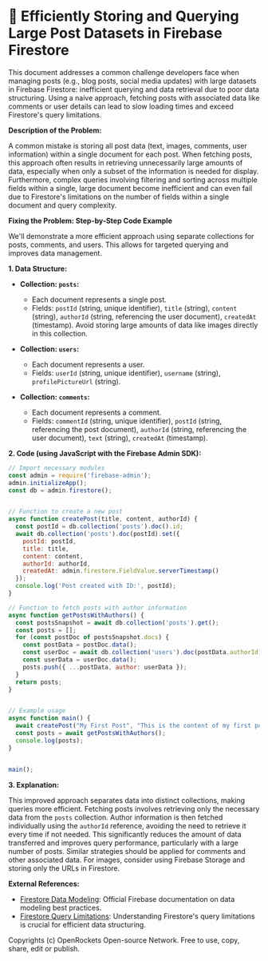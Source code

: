 # 🐞 Efficiently Storing and Querying Large Post Datasets in Firebase Firestore


This document addresses a common challenge developers face when managing posts (e.g., blog posts, social media updates) with large datasets in Firebase Firestore:  inefficient querying and data retrieval due to poor data structuring.  Using a naive approach, fetching posts with associated data like comments or user details can lead to slow loading times and exceed Firestore's query limitations.

**Description of the Problem:**

A common mistake is storing all post data (text, images, comments, user information) within a single document for each post.  When fetching posts, this approach often results in retrieving unnecessarily large amounts of data, especially when only a subset of the information is needed for display.  Furthermore, complex queries involving filtering and sorting across multiple fields within a single, large document become inefficient and can even fail due to Firestore's limitations on the number of fields within a single document and query complexity.


**Fixing the Problem: Step-by-Step Code Example**

We'll demonstrate a more efficient approach using separate collections for posts, comments, and users.  This allows for targeted querying and improves data management.

**1. Data Structure:**

* **Collection: `posts`:**
    * Each document represents a single post.
    * Fields: `postId` (string, unique identifier), `title` (string), `content` (string), `authorId` (string, referencing the user document), `createdAt` (timestamp).  Avoid storing large amounts of data like images directly in this collection.

* **Collection: `users`:**
    * Each document represents a user.
    * Fields: `userId` (string, unique identifier), `username` (string), `profilePictureUrl` (string).

* **Collection: `comments`:**
    * Each document represents a comment.
    * Fields: `commentId` (string, unique identifier), `postId` (string, referencing the post document), `authorId` (string, referencing the user document), `text` (string), `createdAt` (timestamp).

**2. Code (using JavaScript with the Firebase Admin SDK):**

```javascript
// Import necessary modules
const admin = require('firebase-admin');
admin.initializeApp();
const db = admin.firestore();


// Function to create a new post
async function createPost(title, content, authorId) {
  const postId = db.collection('posts').doc().id;
  await db.collection('posts').doc(postId).set({
    postId: postId,
    title: title,
    content: content,
    authorId: authorId,
    createdAt: admin.firestore.FieldValue.serverTimestamp()
  });
  console.log('Post created with ID:', postId);
}

// Function to fetch posts with author information
async function getPostsWithAuthors() {
  const postsSnapshot = await db.collection('posts').get();
  const posts = [];
  for (const postDoc of postsSnapshot.docs) {
    const postData = postDoc.data();
    const userDoc = await db.collection('users').doc(postData.authorId).get();
    const userData = userDoc.data();
    posts.push({ ...postData, author: userData });
  }
  return posts;
}


// Example usage
async function main() {
  await createPost("My First Post", "This is the content of my first post.", "user123");
  const posts = await getPostsWithAuthors();
  console.log(posts);
}


main();
```

**3. Explanation:**

This improved approach separates data into distinct collections, making queries more efficient.  Fetching posts involves retrieving only the necessary data from the `posts` collection.  Author information is then fetched individually using the `authorId` reference,  avoiding the need to retrieve it every time if not needed.  This significantly reduces the amount of data transferred and improves query performance, particularly with a large number of posts.  Similar strategies should be applied for comments and other associated data.  For images, consider using Firebase Storage and storing only the URLs in Firestore.


**External References:**

* [Firestore Data Modeling](https://firebase.google.com/docs/firestore/modeling-data): Official Firebase documentation on data modeling best practices.
* [Firestore Query Limitations](https://firebase.google.com/docs/firestore/query-data/queries#limitations): Understanding Firestore's query limitations is crucial for efficient data structuring.


Copyrights (c) OpenRockets Open-source Network. Free to use, copy, share, edit or publish.

